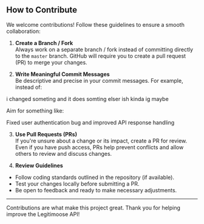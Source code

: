 ## How to Contribute

We welcome contributions! Follow these guidelines to ensure a smooth collaboration:

1. **Create a Branch / Fork**  
Always work on a separate branch / fork instead of committing directly to the `master` branch. GitHub will require you to create a pull request (PR) to merge your changes.

2. **Write Meaningful Commit Messages**  
Be descriptive and precise in your commit messages. For example, instead of:

i changed someting and it does somting elser ish kinda ig maybe

Aim for something like:

Fixed user authentication bug and improved API response handling


3. **Use Pull Requests (PRs)**  
If you're unsure about a change or its impact, create a PR for review. Even if you have push access, PRs help prevent conflicts and allow others to review and discuss changes.

4. **Review Guidelines**  
- Follow coding standards outlined in the repository (if available).
- Test your changes locally before submitting a PR.
- Be open to feedback and ready to make necessary adjustments.

---

Contributions are what make this project great. Thank you for helping improve the Legitimoose API!  
